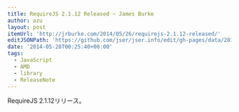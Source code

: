 ```yaml
---
title: RequireJS 2.1.12 Released ~ James Burke
author: azu
layout: post
itemUrl: 'http://jrburke.com/2014/05/26/requirejs-2.1.12-released/'
editJSONPath: 'https://github.com/jser/jser.info/edit/gh-pages/data/2014/05/index.json'
date: '2014-05-28T00:25:40+00:00'
tags:
  - JavaScript
  - AMD
  - library
  - ReleaseNote
---
```

RequireJS 2.1.12リリース。


